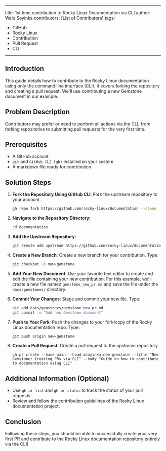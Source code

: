 
---
title: 1st time contribution to Rocky Linux Documentation via CLI
author: Wale Soyinka
contributors: [List of Contributors]
tags:
  - GitHub
  - Rocky Linux
  - Contribution
  - Pull Request
  - CLI
---

## Introduction 

This guide details how to contribute to the Rocky Linux documentation using only the command line interface (CLI). It covers forking the repository and creating a pull request.
We'll use contributing a new Gemstone document in our example.

## Problem Description

Contributors may prefer or need to perform all actions via the CLI, from forking repositories to submitting pull requests for the very first time.

## Prerequisites 

- A GitHub account
- `git` and `GitHub CLI (gh)` installed on your system
- A markdown file ready for contribution

## Solution Steps

1. **Fork the Repository Using GitHub CLI**:
   Fork the upstream repository to your account.
   ```bash
   gh repo fork https://github.com/rocky-linux/documentation --clone
   ```

2. **Navigate to the Repository Directory**:
   ```bash
   cd documentation
   ```

3. **Add the Upstream Repository**:
   ```bash
   git remote add upstream https://github.com/rocky-linux/documentation.git
   ```

4. **Create a New Branch**:
   Create a new branch for your contribution. Type:
   ```bash
   git checkout -b new-gemstone
   ```

5. **Add Your New Document**:
   Use your favorite text editor to create and edit the file containing your new contribution. 
   For this example, we'll create a new file named `gemstome_new_pr.md` and save the file under the  `docs/gemstones/` directory. 

6. **Commit Your Changes**:
   Stage and commit your new file. Type:
   ```bash
   git add docs/gemstones/gemstome_new_pr.md
   git commit -m "Add new Gemstone document"
   ```

7. **Push to Your Fork**:
   Push the changes to your fork/copy of the Rocky Linux documentation repo. Type:
   ```bash
   git push origin new-gemstone
   ```

8. **Create a Pull Request**:
   Create a pull request to the upstream repository.
   ```
   gh pr create --base main --head wsoyinka:new-gemstone --title "New Gemstone: Creating PRs via CLI" --body "Guide on how to contribute to documentation using CLI"
   ```

## Additional Information (Optional)

- Use `gh pr list` and `gh pr status` to track the status of your pull requests.
- Review and follow the contribution guidelines of the Rocky Linux documentation project.

## Conclusion

Following these steps, you should be able to successfully create your very first PR and contribute to the Rocky Linux documentation repository entirely via the CLI!

